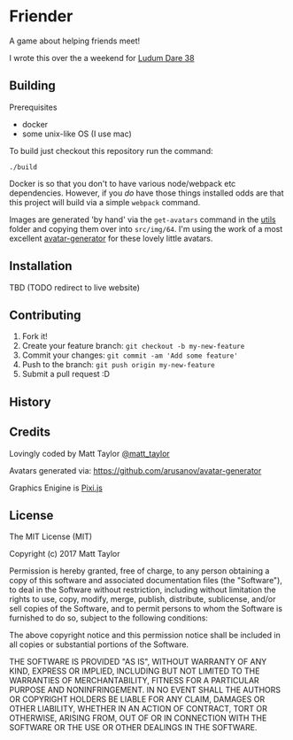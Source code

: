 # Friender

A game about helping friends meet! 

I wrote this over the a weekend for [Ludum Dare 38](https://ldjam.com/events/ludum-dare/38)

## Building

Prerequisites
- docker
- some unix-like OS (I use mac)

To build just checkout this repository run the command:

```
./build
```

Docker is so that you don't to have various node/webpack etc dependencies. However, if you _do_ have those things installed odds are that this project will build via a simple `webpack` command.

Images are generated 'by hand' via the `get-avatars` command in the [utils](./utils) folder and copying them over into `src/img/64`. I'm using the work of a most excellent [avatar-generator](https://github.com/arusanov/avatar-generator) for these lovely little avatars. 



## Installation

TBD (TODO redirect to live website) 
 
## Contributing
 
1. Fork it!
2. Create your feature branch: `git checkout -b my-new-feature`
3. Commit your changes: `git commit -am 'Add some feature'`
4. Push to the branch: `git push origin my-new-feature`
5. Submit a pull request :D
 
## History
 
 
## Credits

Lovingly coded by Matt Taylor [@matt_taylor](https://twitter.com/matt_taylor)

Avatars generated via: https://github.com/arusanov/avatar-generator

Graphics Enigine is [Pixi.js](http://www.pixijs.com/)

## License
 
The MIT License (MIT)

Copyright (c) 2017 Matt Taylor

Permission is hereby granted, free of charge, to any person obtaining a copy of this software and associated documentation files (the "Software"), to deal in the Software without restriction, including without limitation the rights to use, copy, modify, merge, publish, distribute, sublicense, and/or sell copies of the Software, and to permit persons to whom the Software is furnished to do so, subject to the following conditions:

The above copyright notice and this permission notice shall be included in all copies or substantial portions of the Software.

THE SOFTWARE IS PROVIDED "AS IS", WITHOUT WARRANTY OF ANY KIND, EXPRESS OR IMPLIED, INCLUDING BUT NOT LIMITED TO THE WARRANTIES OF MERCHANTABILITY, FITNESS FOR A PARTICULAR PURPOSE AND NONINFRINGEMENT. IN NO EVENT SHALL THE AUTHORS OR COPYRIGHT HOLDERS BE LIABLE FOR ANY CLAIM, DAMAGES OR OTHER LIABILITY, WHETHER IN AN ACTION OF CONTRACT, TORT OR OTHERWISE, ARISING FROM, OUT OF OR IN CONNECTION WITH THE SOFTWARE OR THE USE OR OTHER DEALINGS IN THE SOFTWARE.
